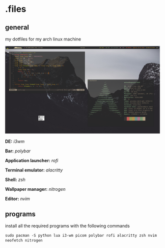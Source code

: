 # .files

## general

my dotfiles for my arch linux machine

![screenshot of my setup](dot-readme-assets/1.png)

**DE:** *i3wm*

**Bar:** *polybar*

**Application launcher:** *rofi*

**Terminal emulator:** *alacritty*

**Shell:** *zsh*

**Wallpaper manager:** *nitrogen*

**Editor:** *nvim*

## programs

install all the required programs with the following commands

```
sudo pacman -S python lua i3-wm picom polybar rofi alacritty zsh nvim neofetch nitrogen
```
